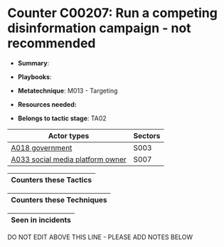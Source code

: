 # Counter C00207: Run a competing disinformation campaign - not recommended

* **Summary**: 

* **Playbooks**: 

* **Metatechnique**: M013 - Targeting

* **Resources needed:** 

* **Belongs to tactic stage**: TA02


| Actor types | Sectors |
| ----------- | ------- |
| [A018 government](../../generated_pages/actortypes/A018.md) | S003 |
| [A033 social media platform owner](../../generated_pages/actortypes/A033.md) | S007 |



| Counters these Tactics |
| ---------------------- |



| Counters these Techniques |
| ------------------------- |



| Seen in incidents |
| ----------------- |


DO NOT EDIT ABOVE THIS LINE - PLEASE ADD NOTES BELOW